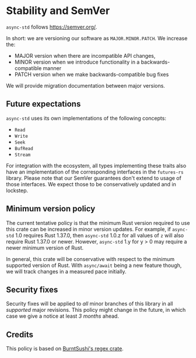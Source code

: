 # Stability and SemVer

`async-std` follows https://semver.org/.

In short: we are versioning our software as `MAJOR.MINOR.PATCH`. We increase the:

* MAJOR version when there are incompatible API changes,
* MINOR version when we introduce functionality in a backwards-compatible manner
* PATCH version when we make backwards-compatible bug fixes

We will provide migration documentation between major versions.

## Future expectations

`async-std` uses its own implementations of the following concepts:

* `Read`
* `Write`
* `Seek`
* `BufRead`
* `Stream`

For integration with the ecosystem, all types implementing these traits also have an implementation of the corresponding interfaces in the `futures-rs` library.
Please note that our SemVer guarantees don't extend to usage of those interfaces. We expect those to be conservatively updated and in lockstep.

## Minimum version policy

The current tentative policy is that the minimum Rust version required to use this crate can be increased in minor
version updates. For example, if `async-std` 1.0 requires Rust 1.37.0, then `async-std` 1.0.z for all values of `z`
will also require Rust 1.37.0 or newer. However, `async-std` 1.y for y > 0 may require a newer minimum version of Rust.

In general, this crate will be conservative with respect to the minimum supported version of Rust. With `async/await` being a new feature though, we will track changes in a measured pace initially.

## Security fixes

Security fixes will be applied to _all_ minor branches of this library in all _supported_ major revisions. This policy might change in the future, in which case we give a notice at least _3 months_ ahead.

## Credits

This policy is based on [BurntSushi's regex crate][regex-policy].

[regex-policy]: https://github.com/rust-lang/regex#minimum-rust-version-policy
